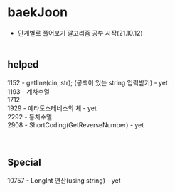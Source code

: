 # baekJoon
- 단계별로 풀어보기 알고리즘 공부 시작(21.10.12)
　  
   　  
## helped
1152 - getline(cin, str); (공백이 있는 string 입력받기) - yet  
1193 - 계차수열   
1712  
1929 - 에라토스테네스의 체 - yet  
2292 - 등차수열    
2908 - ShortCoding(GetReverseNumber)  - yet  

　  
## Special
10757 - LongInt 연산(using string) - yet  

